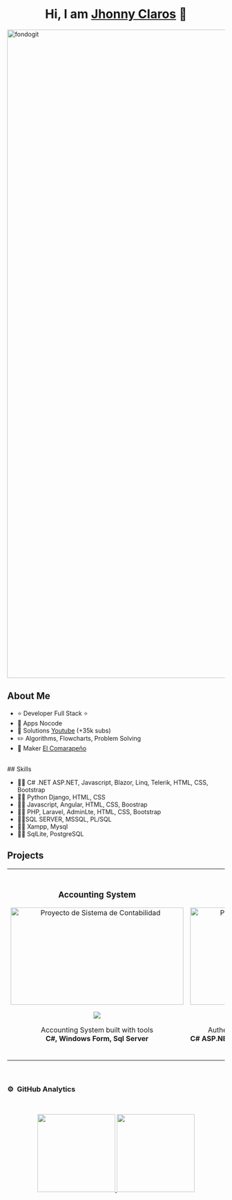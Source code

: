<div align="center">
  <h1 align="center">Hi, I am <a href="#">Jhonny Claros</a> 👋</h1>
</div>
<img src="https://i.ibb.co/S786g7F/fondogit.png" alt="fondogit" border="0" width="1500px" />

## About Me

- ⭐ Developer Full Stack ⭐
- 📲 Apps Nocode
- 🎥 Solutions [Youtube](https://www.youtube.com/@IA-INTERNET-2023?sub_confirmation=1) (+35k subs)
- ✏️ Algorithms, Flowcharts, Problem Solving
- 📗 Maker [El Comarapeño](https://academia-kaled.web.app/)
<br>
## Skills

- 🧑‍💻 C# .NET ASP.NET, Javascript, Blazor, Linq, Telerik, HTML, CSS, Bootstrap
- 👨‍💻 Python Django, HTML, CSS
- 🧑‍💻 Javascript, Angular, HTML, CSS, Boostrap
- 👨‍💻 PHP, Laravel, AdminLte, HTML, CSS, Bootstrap
- 👨‍💻SQL SERVER, MSSQL, PL/SQL
- 👨‍💻 Xampp, Mysql
- 👨‍💻 SqlLite, PostgreSQL

## Projects
<table>
  <tr>
    <td width="40%">
      <h3 align="center">Accounting System</h3>
      <div align="center">
        <img src="https://i.ibb.co/jr06BWS/sistema-contabilidad.png" alt="Proyecto de Sistema de Contabilidad"
          border="0" width="400" height="225" />
        <p>
          <a href="https://github.com/Programming-V22/Sistema_Contabilidad" target="_blank">
            <img src="https://img.shields.io/badge/CÓDIGO-ff9?style=for-the-badge&logo=github&logoColor=black">
          </a>
        </p>
        <p>
          Accounting System built with tools
          <br>
          <strong>C#, Windows Form, Sql Server</strong>
        </p>
      </div>
    </td>
    <td width="40%">
      <br>
      <h3 align="center">Authentication JwtBearer</h3>
      <div align="center">
        <img src="https://i.ibb.co/hfdsnxH/authenticacion.png" alt="Proyecto de Sistema de Contabilidad" border="0"
          width="400" height="225" />
        <p>
          <a href="https://github.com/ClarosRJ/Authentication-JWTBearer" target="_blank">
            <img src="https://img.shields.io/badge/CÓDIGO-ff9?style=for-the-badge&logo=github&logoColor=black">
          </a>
        </p>
        <p>Authentication System created using tools <br>
          <strong>C# ASP.NET BlazorWebAssembly App, HTML, CSS, Bootstrap, Entity Framework</strong>
        </p>
      </div>
    </td>
  </tr>
</table>
<br>

### ⚙️ &nbsp;GitHub Analytics
<br>
<p align="center">
  <a href="https://github.com/ClarosRJ">
    <img height="180em"
      src="https://github-readme-stats-eight-theta.vercel.app/api?username=ClarosRJ&show_icons=true&theme=algolia&include_all_commits=true&count_private=true" />
    <img height="180em"
      src="https://github-readme-stats-eight-theta.vercel.app/api/top-langs/?username=ClarosRJ&layout=compact&langs_count=8&theme=algolia" />
  </a>
</p>
